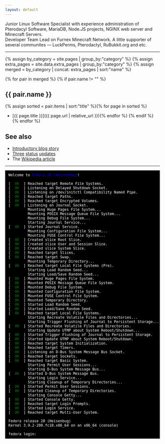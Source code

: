 ```yaml
---
layout: default
---
```


<span class="important">Junior Linux Software Specialist</span> with experience administration of Pterodacyl Software, MariaDB, Node.JS projects, NGINX web server and Minecraft Servers. <br><span class="important">Developer Team Lead</span> on Furnex Minecraft Network. A little supporter of several communites — <span class="important">LuckPerms, Pterodactyl, RuBukkit.org and etc.

---

{% assign by_category = site.pages | group_by:"category" %}
{% assign extra_pages = site.data.extra_pages | group_by:"category" %}
{% assign merged = by_category | concat: extra_pages | sort:"name" %}

{% for pair in merged %}
  {% if pair.name != "" %}
## {{ pair.name }}
{% assign sorted = pair.items | sort:"title" %}{% for page in sorted %}
* [{{ page.title }}]({{ page.url | relative_url }}){% endfor %}
  {% endif %}
{% endfor %}

## See also

* [Introductory blog story](http://0pointer.de/blog/projects/systemd.html)
* [Three](http://0pointer.de/blog/projects/systemd-update.html) [status](http://0pointer.de/blog/projects/systemd-update-2.html) [updates](http://0pointer.de/blog/projects/systemd-update-3.html)
* The [Wikipedia article](https://en.wikipedia.org/wiki/systemd)

---

<pre style="color:white; background-color:black; font-size:smaller; padding:6pt 8pt">
Welcome to <span style="color:blue">Fedora 20 (Heisenbug)</span>!

[  <span style="color:green">OK</span>  ] Reached target Remote File Systems.
[  <span style="color:green">OK</span>  ] Listening on Delayed Shutdown Socket.
[  <span style="color:green">OK</span>  ] Listening on /dev/initctl Compatibility Named Pipe.
[  <span style="color:green">OK</span>  ] Reached target Paths.
[  <span style="color:green">OK</span>  ] Reached target Encrypted Volumes.
[  <span style="color:green">OK</span>  ] Listening on Journal Socket.
         Mounting Huge Pages File System...
         Mounting POSIX Message Queue File System...
         Mounting Debug File System...
         Starting Journal Service...
[  <span style="color:green">OK</span>  ] Started Journal Service.
         Mounting Configuration File System...
         Mounting FUSE Control File System...
[  <span style="color:green">OK</span>  ] Created slice Root Slice.
[  <span style="color:green">OK</span>  ] Created slice User and Session Slice.
[  <span style="color:green">OK</span>  ] Created slice System Slice.
[  <span style="color:green">OK</span>  ] Reached target Slices.
[  <span style="color:green">OK</span>  ] Reached target Swap.
         Mounting Temporary Directory...
[  <span style="color:green">OK</span>  ] Reached target Local File Systems (Pre).
         Starting Load Random Seed...
         Starting Load/Save Random Seed...
[  <span style="color:green">OK</span>  ] Mounted Huge Pages File System.
[  <span style="color:green">OK</span>  ] Mounted POSIX Message Queue File System.
[  <span style="color:green">OK</span>  ] Mounted Debug File System.
[  <span style="color:green">OK</span>  ] Mounted Configuration File System.
[  <span style="color:green">OK</span>  ] Mounted FUSE Control File System.
[  <span style="color:green">OK</span>  ] Mounted Temporary Directory.
[  <span style="color:green">OK</span>  ] Started Load Random Seed.
[  <span style="color:green">OK</span>  ] Started Load/Save Random Seed.
[  <span style="color:green">OK</span>  ] Reached target Local File Systems.
         Starting Recreate Volatile Files and Directories...
         Starting Trigger Flushing of Journal to Persistent Storage...
[  <span style="color:green">OK</span>  ] Started Recreate Volatile Files and Directories.
         Starting Update UTMP about System Reboot/Shutdown...
[  <span style="color:green">OK</span>  ] Started Trigger Flushing of Journal to Persistent Storage.
[  <span style="color:green">OK</span>  ] Started Update UTMP about System Reboot/Shutdown.
[  <span style="color:green">OK</span>  ] Reached target System Initialization.
[  <span style="color:green">OK</span>  ] Reached target Timers.
[  <span style="color:green">OK</span>  ] Listening on D-Bus System Message Bus Socket.
[  <span style="color:green">OK</span>  ] Reached target Sockets.
[  <span style="color:green">OK</span>  ] Reached target Basic System.
         Starting Permit User Sessions...
         Starting D-Bus System Message Bus...
[  <span style="color:green">OK</span>  ] Started D-Bus System Message Bus.
         Starting Login Service...
         Starting Cleanup of Temporary Directories...
[  <span style="color:green">OK</span>  ] Started Permit User Sessions.
[  <span style="color:green">OK</span>  ] Started Cleanup of Temporary Directories.
         Starting Console Getty...
[  <span style="color:green">OK</span>  ] Started Console Getty.
[  <span style="color:green">OK</span>  ] Reached target Login Prompts.
[  <span style="color:green">OK</span>  ] Started Login Service.
[  <span style="color:green">OK</span>  ] Reached target Multi-User System.

Fedora release 20 (Heisenbug)
Kernel 3.9.2-200.fc18.x86_64 on an x86_64 (console)

fedora login:
</pre>
